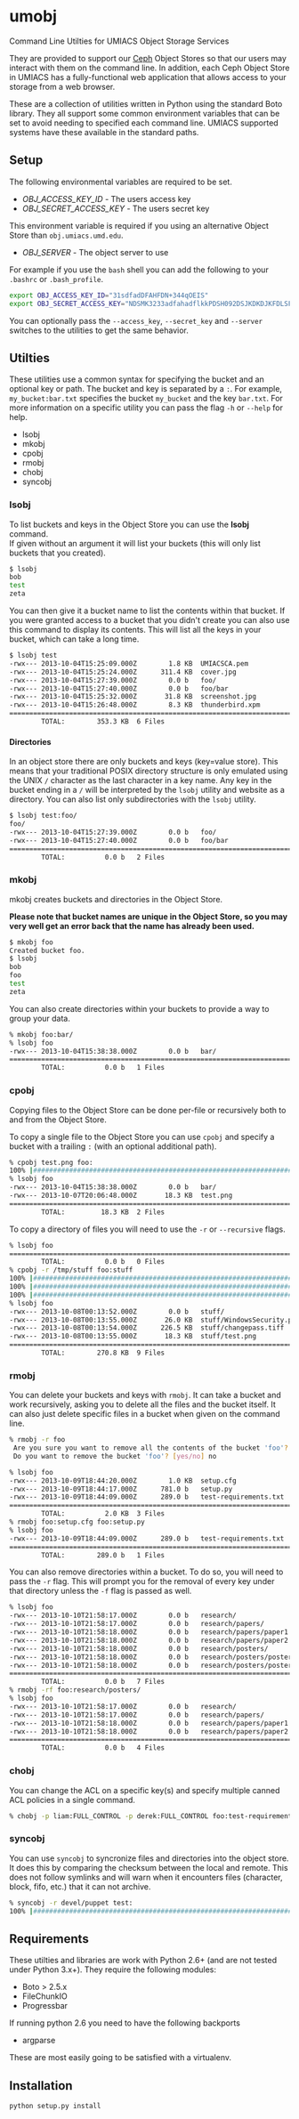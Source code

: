 # umobj
Command Line Utilties for UMIACS Object Storage Services

They are provided to support our [Ceph](http://ceph.com) Object Stores so that
our users may interact with them on the command line.  In addition, each Ceph
Object Store in UMIACS has a fully-functional web application that allows
access to your storage from a web browser.

These are a collection of utilities written in Python using the
standard Boto library.  They all support some common environment
variables that can be set to avoid needing to specified each
command line.  UMIACS supported systems have these available in the standard
paths.

## Setup

The following environmental variables are required to be set.

 * *OBJ_ACCESS_KEY_ID* - The users access key
 * *OBJ_SECRET_ACCESS_KEY* - The users secret key

This environment variable is required if you using an alternative Object Store
than ```obj.umiacs.umd.edu```.

 * *OBJ_SERVER*  - The object server to use

For example if you use the ```bash``` shell you can add the following to your
```.bashrc``` or ```.bash_profile```.

```bash
export OBJ_ACCESS_KEY_ID="31sdfadDFAHFDN+344qOEIS"
export OBJ_SECRET_ACCESS_KEY="NDSMK3233adfahadflkkPDSH092DSJKDKDJKFDLSFLNK"
```

You can optionally pass the <code>--access_key</code>, <code>--secret_key</code>
and <code>--server</code> switches to the utilities to get the same behavior.

## Utilties

These utilities use a common syntax for specifying the bucket and an optional
key or path.  The bucket and key is separated by a ```:```.  For example,
```my_bucket:bar.txt``` specifies the bucket ```my_bucket``` and the
key ```bar.txt```.  For more information on a specific utility you can pass the
flag ```-h``` or ```--help``` for help.

* lsobj
* mkobj
* cpobj
* rmobj
* chobj
* syncobj

### lsobj

To list buckets and keys in the Object Store you can use the <b>lsobj</b> command.  
If given without an argument it will list your buckets (this will only list
buckets that you created).

```bash
$ lsobj
bob
test
zeta
```

You can then give it a bucket name to list the contents within that bucket.  If
you were granted access to a bucket that you didn't create you can also use this
command to display its contents.  This will list all the keys in your bucket,
which can take a long time.

```bash
$ lsobj test
-rwx---	2013-10-04T15:25:09.000Z	    1.8 KB	UMIACSCA.pem
-rwx---	2013-10-04T15:25:24.000Z	  311.4 KB	cover.jpg
-rwx---	2013-10-04T15:27:39.000Z	    0.0 b 	foo/
-rwx---	2013-10-04T15:27:40.000Z	    0.0 b 	foo/bar
-rwx---	2013-10-04T15:25:32.000Z	   31.8 KB	screenshot.jpg
-rwx---	2013-10-04T15:26:48.000Z	    8.3 KB	thunderbird.xpm
================================================================================
		TOTAL:  	  353.3 KB 	6 Files
```

#### Directories
In an object store there are only buckets and keys (key=value store).  This
means that your traditional POSIX directory structure is only emulated using
the UNIX ```/``` character as the last character in a key name.  Any key in
the bucket ending in a ```/``` will be interpreted by the ```lsobj``` utility and
website as a directory.   You can also list only subdirectories with the
```lsobj``` utility.

```bash
$ lsobj test:foo/
foo/
-rwx---	2013-10-04T15:27:39.000Z	    0.0 b 	foo/
-rwx---	2013-10-04T15:27:40.000Z	    0.0 b 	foo/bar
================================================================================
		TOTAL:  	    0.0 b  	2 Files
```

### mkobj

mkobj creates buckets and directories in the Object Store.  

<b>Please note that bucket names are unique in the Object Store, so you may
very well get an error back that the name has already been used.</b>  

```bash
$ mkobj foo
Created bucket foo.
$ lsobj
bob
foo
test
zeta
```

You can also create directories within your buckets to provide a way to group your data.

```bash
% mkobj foo:bar/
% lsobj foo
-rwx---	2013-10-04T15:38:38.000Z	    0.0 b 	bar/
================================================================================
		TOTAL:  	    0.0 b  	1 Files
```

### cpobj
Copying files to the Object Store can be done per-file or recursively both to and from the Object Store.

To copy a single file to the Object Store you can use <code>cpobj</code> and specify a bucket with a trailing <code>:</code> (with an optional additional path).

```bash
% cpobj test.png foo:
100% |##############################################################################################|
% lsobj foo
-rwx---	2013-10-04T15:38:38.000Z	    0.0 b 	bar/
-rwx---	2013-10-07T20:06:48.000Z	   18.3 KB	test.png
================================================================================
		TOTAL:  	   18.3 KB 	2 Files
```

To copy a directory of files you will need to use the <code>-r</code> or <code>--recursive</code> flags.

```bash
% lsobj foo
================================================================================
		TOTAL:  	    0.0 b  	0 Files
% cpobj -r /tmp/stuff foo:stuff
100% |##############################################################################################|
100% |##############################################################################################|
100% |##############################################################################################|
% lsobj foo
-rwx---	2013-10-08T00:13:52.000Z	    0.0 b 	stuff/
-rwx---	2013-10-08T00:13:55.000Z	   26.0 KB	stuff/WindowsSecurity.png
-rwx---	2013-10-08T00:13:54.000Z	  226.5 KB	stuff/changepass.tiff
-rwx---	2013-10-08T00:13:55.000Z	   18.3 KB	stuff/test.png
================================================================================
		TOTAL:  	  270.8 KB 	9 Files
```

### rmobj
You can delete your buckets and keys with ```rmobj```.  It can take a bucket and work recursively, asking you to delete all the files and the bucket itself.  It can also just delete specific files in a bucket when given on the command line.

```bash
% rmobj -r foo
 Are you sure you want to remove all the contents of the bucket 'foo'? [yes/no] yes
 Do you want to remove the bucket 'foo'? [yes/no] no
```

```bash
% lsobj foo
-rwx---	2013-10-09T18:44:20.000Z	    1.0 KB	setup.cfg
-rwx---	2013-10-09T18:44:17.000Z	  781.0 b 	setup.py
-rwx---	2013-10-09T18:44:09.000Z	  289.0 b 	test-requirements.txt
================================================================================
		TOTAL:  	    2.0 KB 	3 Files
% rmobj foo:setup.cfg foo:setup.py
% lsobj foo
-rwx---	2013-10-09T18:44:09.000Z	  289.0 b 	test-requirements.txt
================================================================================
		TOTAL:  	  289.0 b  	1 Files
```

You can also remove directories within a bucket.  To do so, you will need to pass the <code>-r</code> flag.  This will prompt you for the removal of every key under that directory unless the <code>-f</code> flag is passed as well.
```bash
% lsobj foo
-rwx---	2013-10-10T21:58:17.000Z	    0.0 b 	research/
-rwx---	2013-10-10T21:58:17.000Z	    0.0 b 	research/papers/
-rwx---	2013-10-10T21:58:18.000Z	    0.0 b 	research/papers/paper1.tex
-rwx---	2013-10-10T21:58:18.000Z	    0.0 b 	research/papers/paper2.tex
-rwx---	2013-10-10T21:58:18.000Z	    0.0 b 	research/posters/
-rwx---	2013-10-10T21:58:18.000Z	    0.0 b 	research/posters/poster1.tex
-rwx---	2013-10-10T21:58:18.000Z	    0.0 b 	research/posters/poster2.tex
================================================================================
		TOTAL:  	    0.0 b  	7 Files
% rmobj -rf foo:research/posters/
% lsobj foo
-rwx---	2013-10-10T21:58:17.000Z	    0.0 b 	research/
-rwx---	2013-10-10T21:58:17.000Z	    0.0 b 	research/papers/
-rwx---	2013-10-10T21:58:18.000Z	    0.0 b 	research/papers/paper1.tex
-rwx---	2013-10-10T21:58:18.000Z	    0.0 b 	research/papers/paper2.tex
================================================================================
		TOTAL:  	    0.0 b  	4 Files
```

### chobj
You can change the ACL on a specific key(s) and specify multiple canned ACL policies in a single command.

```bash
% chobj -p liam:FULL_CONTROL -p derek:FULL_CONTROL foo:test-requirements.txt
```

### syncobj
You can use ```syncobj``` to syncronize files and directories into the object
store.  It does this by comparing the checksum between the local and remote.  This
does not follow symlinks and will warn when it encounters files (character,
block, fifo, etc.) that it can not archive.

```bash
% syncobj -r devel/puppet test:
100% |#########################################################################|
```

## Requirements

These utilties and libraries are work with Python 2.6+ (and are not tested
    under Python 3.x+).  They require the following modules:

- Boto > 2.5.x
- FileChunkIO
- Progressbar

If running python 2.6 you need to have the following backports

- argparse

These are most easily going to be satisfied with a virtualenv.

## Installation

```python setup.py install```
